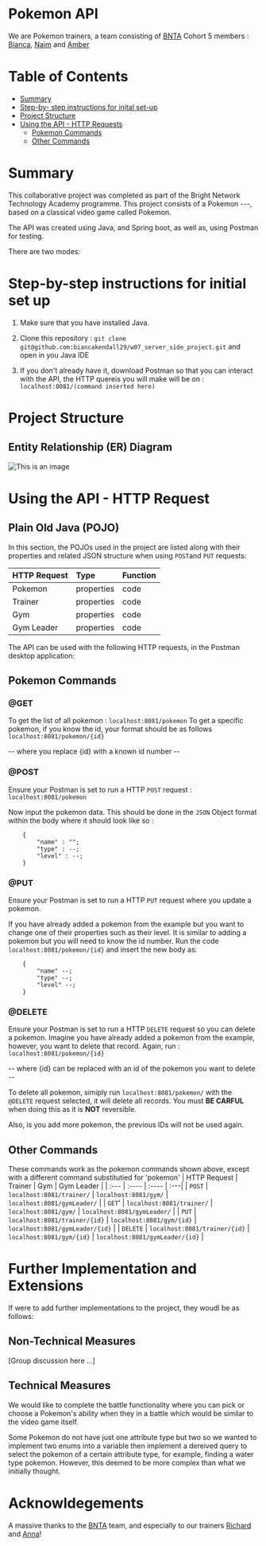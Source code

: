 # Pokemon API

We are Pokemon trainers, a team consisting of [BNTA](https://techacademy.brightnetwork.co.uk/) Cohort 5 members : [Bianca](https://github.com/biancakendall29), [Naim](https://github.com/N41M) and [Amber](https://github.com/aakamara)


# Table of Contents
- [Summary](#summary)
- [Step-by- step instructions for inital set-up](#step-by-step-instructions-for-initial-set-up)
- [Project Structure](#project-structure)
- [Using the API - HTTP Requests](#using-the-api---http-request)
    - [Pokemon Commands](#pokemon-commands)   
    - [Other Commands](#other-commands)


# Summary
This collaborative project was completed as part of the Bright Network Technology Academy programme. This project consists of a Pokemon ---, based on a classical video game called Pokemon.

The API was created using Java, and Spring boot, as well as, using Postman for testing. 

There are two modes:


# Step-by-step instructions for initial set up
1. Make sure that you have installed Java.

2. Clone this repository : `git clone git@github.com:biancakendall29/w07_server_side_project.git` and open in you Java IDE

3. If you don't already have it, download Postman so that you can interact with the API, the HTTP quereis you will make will be on : `localhost:8081/(command inserted here)`

# Project Structure

## Entity Relationship (ER) Diagram

![This is an image](https://github.com/biancakendall29/w07_server_side_project/blob/main/Entity_relationship_diagram2.JPG)


# Using the API - HTTP Request
## Plain Old Java (POJO)
In this section, the POJOs used in the project are listed along with their properties and related JSON structure when using `POST`and `PUT` requests:

| HTTP Request      | Type | Function    |
| :---        |    :----   |          :--- |
| Pokemon      | properties    | code  |
| Trainer  | properties        | code    |
| Gym  | properties        | code    |
| Gym Leader  | properties        | code    |

The API can be used with the following HTTP requests, in the Postman desktop application:

## Pokemon Commands
### @GET
To get the list of all pokemon : `localhost:8081/pokemon` 
To get a specific pokemon, if you know the id, your format should be as follows `localhost:8081/pokemon/{id}`

-- where you replace {id} with a known id number --

### @POST
Ensure your Postman is set to run a HTTP `POST` request : `localhost:8081/pokemon`

Now input the pokemon data. This should be done in the `JSON` Object format within the body where it should look like so :

        {
            "name" : "";
            "type" : --;
            "level" : --;
        }

### @PUT
Ensure your Postman is set to run a HTTP `PUT` request where you update a pokemon.

If you have already added a pokemon from the example but you want to change one of their properties such as their level. It is similar to adding a pokemon but you will need to know the id number. Run the code `localhost:8081/pokemon/{id}` and insert the new body as:

        {
            "name" --;
            "type" --;
            "level" --;
        }


### @DELETE
Ensure your Postman is set to run a HTTP `DELETE` request so you can delete a pokemon.
Imagine you have already added a pokemon from the example, however, you want to delete that record. Again, run : `localhost:8081/pokemon/{id}`

-- where {id} can be replaced with an id of the pokemon you want to delete --

To delete all pokemon, simiply run `localhost:8081/pokemon/` with the `@DELETE` request selected, it will delete all records. You must **BE CARFUL** when doing this as it is **NOT** reversible.

Also, is you add more pokemon, the previous IDs will not be used again.


## Other Commands
These commands work as the pokemon commands shown above, except with a different command substitutied for 'pokemon'
| HTTP Request      | Trainer |  Gym    |  Gym Leader  |
| :---        |    :----   |          :---- |        :---|
| `POST`      | `localhost:8081/trainer/`   | `localhost:8081/gym/` | `localhost:8081/gymLeader/` |
| `GET`' | `localhost:8081/trainer/`       | `localhost:8081/gym/`   | `localhost:8081/gymLeader/` |
| `PUT`  | `localhost:8081/trainer/{id}`       | `localhost:8081/gym/{id}`   | `localhost:8081/gymLeader/{id}` |
| `DELETE`  | `localhost:8081/trainer/{id}`        | `localhost:8081/gym/{id}`   | `localhost:8081/gymLeader/{id}` |

# Further Implementation and Extensions
If were to add further implementations to the project, they woudl be as follows:

## Non-Technical Measures
[Group discussion here ...]

## Technical Measures
We would like to complete the battle functionality where you can pick or choose a Pokemon's ability when they in a battle which would be similar to the video game itself.

Some Pokemon do not have just one attribute type but two so we wanted to implement two enums into a variable then implement a dereived query to select the pokemon of a certain attribute type, for example, finding a water type pokemon. However, this deemed to be more complex than what we initially thought.

# Acknowldegements
A massive thanks to the [BNTA](https://techacademy.brightnetwork.co.uk/) team, and especially to our trainers [Richard](https://github.com/biancakendall29/w07_server_side_project#summary) and [Anna](https://github.com/biancakendall29/w07_server_side_project#summary)!
